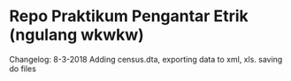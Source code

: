Repo Praktikum Pengantar Etrik (ngulang wkwkw)
==============================================
Changelog:
8-3-2018	Adding census.dta, exporting data to xml, xls. saving do files